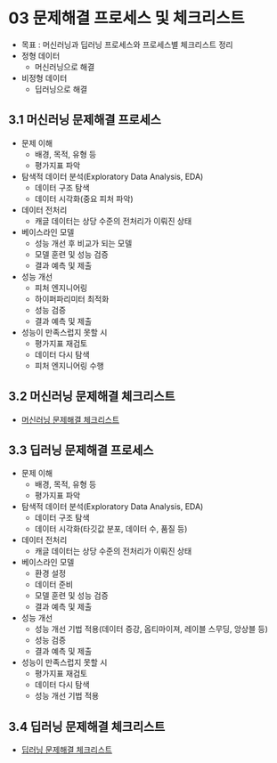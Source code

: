 # 03 문제해결 프로세스 및 체크리스트
* 목표 : 머신러닝과 딥러닝 프로세스와 프로세스별 체크리스트 정리
* 정형 데이터
  * 머신러닝으로 해결
* 비정형 데이터
  * 딥러닝으로 해결
## 3.1 머신러닝 문제해결 프로세스
* 문제 이해
  * 배경, 목적, 유형 등
  * 평가지표 파악
* 탐색적 데이터 분석(Exploratory Data Analysis, EDA)
  * 데이터 구조 탐색
  * 데이터 시각화(중요 피처 파악)
* 데이터 전처리
  * 캐글 데이터는 상당 수준의 전처리가 이뤄진 상태
* 베이스라인 모델
  * 성능 개선 후 비교가 되는 모델
  * 모델 훈련 및 성능 검증
  * 결과 예측 및 제출  
* 성능 개선
  * 피처 엔지니어링 
  * 하이퍼파리미터 최적화
  * 성능 검증
  * 결과 예측 및 제출
* 성능이 만족스럽지 못할 시
  * 평가지표 재검토
  * 데이터 다시 탐색
  * 피처 엔지니어링 수행
## 3.2 머신러닝 문제해결 체크리스트
* [머신러닝 문제해결 체크리스트](https://docs.google.com/spreadsheets/d/1kVygnwbR_YUpNFgw-6mZQuPn8ILY2m3vl32BOu7gQsc/edit#gid=39315817)
## 3.3 딥러닝 문제해결 프로세스
* 문제 이해
  * 배경, 목적, 유형 등
  * 평가지표 파악
* 탐색적 데이터 분석(Exploratory Data Analysis, EDA)
  * 데이터 구조 탐색
  * 데이터 시각화(타깃값 분포, 데이터 수, 품질 등)
* 데이터 전처리
  * 캐글 데이터는 상당 수준의 전처리가 이뤄진 상태
* 베이스라인 모델
  * 환경 설정
  * 데이터 준비
  * 모델 훈련 및 성능 검증
  * 결과 예측 및 제출  
* 성능 개선
  * 성능 개선 기법 적용(데이터 증강, 옵티마이져, 레이블 스무딩, 앙상블 등)
  * 성능 검증
  * 결과 예측 및 제출
* 성능이 만족스럽지 못할 시
  * 평가지표 재검토
  * 데이터 다시 탐색
  * 성능 개선 기법 적용
## 3.4 딥러닝 문제해결 체크리스트
* [딥러닝 문제해결 체크리스트](https://docs.google.com/spreadsheets/d/1kVygnwbR_YUpNFgw-6mZQuPn8ILY2m3vl32BOu7gQsc/edit#gid=1051001003)
